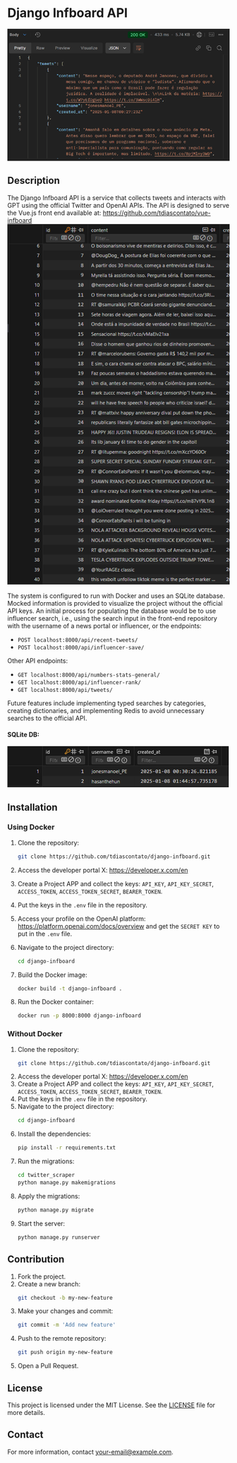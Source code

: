 # Django Infboard API

![Screenshot](public/screenone.png)

## Description
The Django Infboard API is a service that collects tweets and interacts with GPT using the official Twitter and OpenAI APIs. The API is designed to serve the Vue.js front end available at: https://github.com/tdiascontato/vue-infboard
![Screenshot](public/screentwo.png)

The system is configured to run with Docker and uses an SQLite database. Mocked information is provided to visualize the project without the official API keys.
An initial process for populating the database would be to use influencer search, i.e., using the search input in the front-end repository with the username of a news portal or influencer, or the endpoints:
- `POST localhost:8000/api/recent-tweets/`
- `POST localhost:8000/api/influencer-save/`

Other API endpoints:
- `GET localhost:8000/api/numbers-stats-general/`
- `GET localhost:8000/api/influencer-rank/`
- `GET localhost:8000/api/tweets/`

Future features include implementing typed searches by categories, creating dictionaries, and implementing Redis to avoid unnecessary searches to the official API.

#### SQLite DB:
![Screenshot](public/screenthree.png)

## Installation
### Using Docker
1. Clone the repository:
    ```bash
    git clone https://github.com/tdiascontato/django-infboard.git
    ```

2. Access the developer portal X: https://developer.x.com/en
3. Create a Project APP and collect the keys: `API_KEY`, `API_KEY_SECRET`, `ACCESS_TOKEN`, `ACCESS_TOKEN_SECRET`, `BEARER_TOKEN`.
4. Put the keys in the `.env` file in the repository.
5. Access your profile on the OpenAI platform: https://platform.openai.com/docs/overview and get the `SECRET KEY` to put in the `.env` file.

6. Navigate to the project directory:
    ```bash
    cd django-infboard
    ```
7. Build the Docker image:
    ```bash
    docker build -t django-infboard .
    ```
8. Run the Docker container:
    ```bash
    docker run -p 8000:8000 django-infboard
    ```

### Without Docker
1. Clone the repository:
    ```bash
    git clone https://github.com/tdiascontato/django-infboard.git
    ```
2. Access the developer portal X: https://developer.x.com/en
3. Create a Project APP and collect the keys: `API_KEY`, `API_KEY_SECRET`, `ACCESS_TOKEN`, `ACCESS_TOKEN_SECRET`, `BEARER_TOKEN`.
4. Put the keys in the `.env` file in the repository.
5. Navigate to the project directory:
    ```bash
    cd django-infboard
    ```
6. Install the dependencies:
    ```bash
    pip install -r requirements.txt
    ```
7. Run the migrations:
    ```bash
    cd twitter_scraper
    python manage.py makemigrations
    ```
8. Apply the migrations:
    ```bash
    python manage.py migrate
    ```
9. Start the server:
    ```bash
    python manage.py runserver
    ```

## Contribution
1. Fork the project.
2. Create a new branch:
    ```bash
    git checkout -b my-new-feature
    ```
3. Make your changes and commit:
    ```bash
    git commit -m 'Add new feature'
    ```
4. Push to the remote repository:
    ```bash
    git push origin my-new-feature
    ```
5. Open a Pull Request.

## License
This project is licensed under the MIT License. See the [LICENSE](LICENSE) file for more details.

## Contact
For more information, contact [your-email@example.com](mailto:your-email@example.com).
